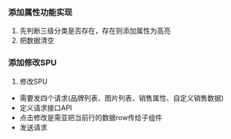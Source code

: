 ### 添加属性功能实现
1. 先判断三级分类是否存在，存在则添加属性为高亮
2. 把数据清空
 
### 添加修改SPU
1. 修改SPU
- 需要发四个请求(品牌列表、图片列表、销售属性、自定义销售数据)
- 定义请求接口API
- 点击修改是需亚把当前行的数据row传给子组件
- 发送请求